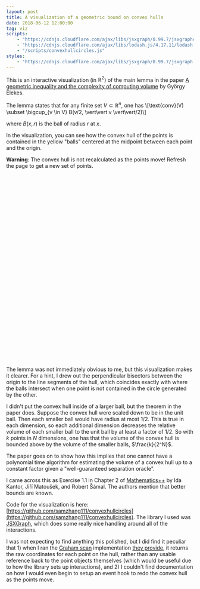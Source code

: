 ```yaml
---
layout: post
title: A visualization of a geometric bound on convex hulls
date: 2018-06-12 12:00:00
tag: viz
scripts:
    - "https://cdnjs.cloudflare.com/ajax/libs/jsxgraph/0.99.7/jsxgraphcore.js"
    - "https://cdnjs.cloudflare.com/ajax/libs/lodash.js/4.17.11/lodash.min.js"
    - "/scripts/convexhullcircles.js"
styles:
    - "https://cdnjs.cloudflare.com/ajax/libs/jsxgraph/0.99.7/jsxgraph.css"
---
```


This is an interactive visualization (in $\mathbb{R}^2$) of the main lemma in the paper [A geometric inequality and the complexity of computing volume](https://link.springer.com/article/10.1007/BF02187701) by György Elekes.

The lemma states that for any finite set $V \subset \mathbb{R}^n$, one has \\[\text{conv}(V) \subset \bigcup_{v \in V} B(v/2, \vert\vert v \vert\vert/2)\\]

where $B(x, r)$ is the ball of radius $r$ at $x$.

In the visualization, you can see how the convex hull of the points is contained in the yellow "balls" centered at the midpoint between each point and the origin. 

**Warning**: The convex hull is not recalculated as the points move! Refresh the page to get a new set of points.

<div id="jxgbox" class="jxgbox" style="width:500px; height:500px; margin-left:auto; margin-right:auto;">
</div>

The lemma was not immediately obvious to me, but this visualization makes it clearer. For a hint, I drew out the perpendicular bisectors between the origin to the line segments of the hull, which coincides exactly with where the balls intersect when one point is not contained in the circle generated by the other.

I didn't put the convex hull inside of a larger ball, but the theorem in the paper does. Suppose the convex hull were scaled down to be in the unit ball. Then each smaller ball would have radius at most $1/2$. This is true in each dimension, so each additional dimension decreases the relative volume of each smaller ball to the unit ball by at least a factor of $1/2$. So with $k$ points in $N$ dimensions, one has that the volume of the convex hull is bounded above by the volume of the smaller balls, $\frac{k}{2^N}$.

The paper goes on to show how this implies that one cannot have a polynomial time algorithm for estimating the volume of a convex hull up to a constant factor given a "well-guaranteed separation oracle". 

I came across this as Exercise 1.1 in Chapter 2 of [Mathematics++](https://www.ams.org/publications/authors/books/postpub/stml-75) by Ida Kantor, Jiří Matoušek, and Robert Šámal. The authors mention that better bounds are known.

Code for the visualization is here: [https://github.com/samzhang111/convexhullcircles](https://github.com/samzhang111/convexhullcircles). The library I used was [JSXGraph](https://jsxgraph.uni-bayreuth.de/wp/index.html), which does some really nice handling around all of the interactions.

I was not expecting to find anything this polished, but I did find it peculiar that 1) when I ran the [Graham scan](https://en.wikipedia.org/wiki/Graham_scan) implementation [they provide](http://jsxgraph.uni-bayreuth.de/~alfred/jsxgraph/distrib/docs/classes/JXG.Math.Geometry.html), it returns the raw coordinates for each point on the hull, rather than any usable reference back to the point objects themselves (which would be useful due to how the library sets up interactions), and 2) I couldn't find documentation on how I would even begin to setup an event hook to redo the convex hull as the points move.
